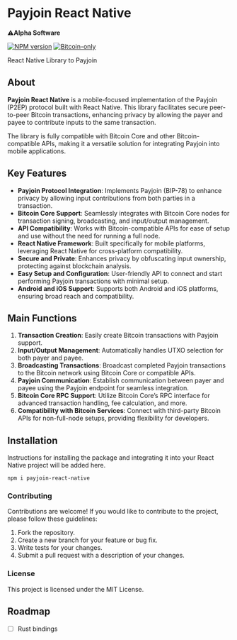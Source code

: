 # Payjoin React Native

⚠️**Alpha Software**

[![NPM version](https://img.shields.io/npm/v/payjoin-react-native.svg)](https://www.npmjs.com/package/payjoin-react-native)
[![Bitcoin-only](https://img.shields.io/badge/bitcoin-only-FF9900?logo=bitcoin)](https://twentyone.world)

React Native Library to Payjoin

## About

**Payjoin React Native** is a mobile-focused implementation of the Payjoin (P2EP) protocol built with React Native. This library facilitates secure peer-to-peer Bitcoin transactions, enhancing privacy by allowing the payer and payee to contribute inputs to the same transaction. 

The library is fully compatible with Bitcoin Core and other Bitcoin-compatible APIs, making it a versatile solution for integrating Payjoin into mobile applications.

## Key Features

- **Payjoin Protocol Integration**: Implements Payjoin (BIP-78) to enhance privacy by allowing input contributions from both parties in a transaction.
- **Bitcoin Core Support**: Seamlessly integrates with Bitcoin Core nodes for transaction signing, broadcasting, and input/output management.
- **API Compatibility**: Works with Bitcoin-compatible APIs for ease of setup and use without the need for running a full node.
- **React Native Framework**: Built specifically for mobile platforms, leveraging React Native for cross-platform compatibility.
- **Secure and Private**: Enhances privacy by obfuscating input ownership, protecting against blockchain analysis.
- **Easy Setup and Configuration**: User-friendly API to connect and start performing Payjoin transactions with minimal setup.
- **Android and iOS Support**: Supports both Android and iOS platforms, ensuring broad reach and compatibility.

## Main Functions

1. **Transaction Creation**: Easily create Bitcoin transactions with Payjoin support.
2. **Input/Output Management**: Automatically handles UTXO selection for both payer and payee.
3. **Broadcasting Transactions**: Broadcast completed Payjoin transactions to the Bitcoin network using Bitcoin Core or compatible APIs.
4. **Payjoin Communication**: Establish communication between payer and payee using the Payjoin endpoint for seamless integration.
5. **Bitcoin Core RPC Support**: Utilize Bitcoin Core’s RPC interface for advanced transaction handling, fee calculation, and more.
6. **Compatibility with Bitcoin Services**: Connect with third-party Bitcoin APIs for non-full-node setups, providing flexibility for developers.

## Installation

Instructions for installing the package and integrating it into your React Native project will be added here.

```npm
npm i payjoin-react-native
```

### Contributing

Contributions are welcome! If you would like to contribute to the project, please follow these guidelines:

1. Fork the repository.
2. Create a new branch for your feature or bug fix.
3. Write tests for your changes.
4. Submit a pull request with a description of your changes.

### License

This project is licensed under the MIT License.

## Roadmap

- [ ] Rust bindings


